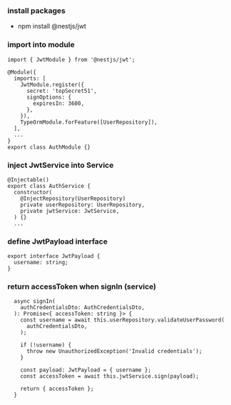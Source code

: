 ### install packages
- npm install @nestjs/jwt

### import into module
```
import { JwtModule } from '@nestjs/jwt';

@Module({
  imports: [
    JwtModule.register({
      secret: 'topSecret51',
      signOptions: {
        expiresIn: 3600,
      },
    }),
    TypeOrmModule.forFeature([UserRepository]),
  ],
  ...
}
export class AuthModule {}
```

### inject JwtService into Service
```
@Injectable()
export class AuthService {
  constructor(
    @InjectRepository(UserRepository)
    private userRepository: UserRepository,
    private jwtService: JwtService,
  ) {}
  ...
```

### define JwtPayload interface
```
export interface JwtPayload {
  username: string;
}
```

### return accessToken when signIn (service)
```
  async signIn(
    authCredentialsDto: AuthCredentialsDto,
  ): Promise<{ accessToken: string }> {
    const username = await this.userRepository.validateUserPassword(
      authCredentialsDto,
    );

    if (!username) {
      throw new UnauthorizedException('Invalid credentials');
    }

    const payload: JwtPayload = { username };
    const accessToken = await this.jwtService.sign(payload);

    return { accessToken };
  }
```
